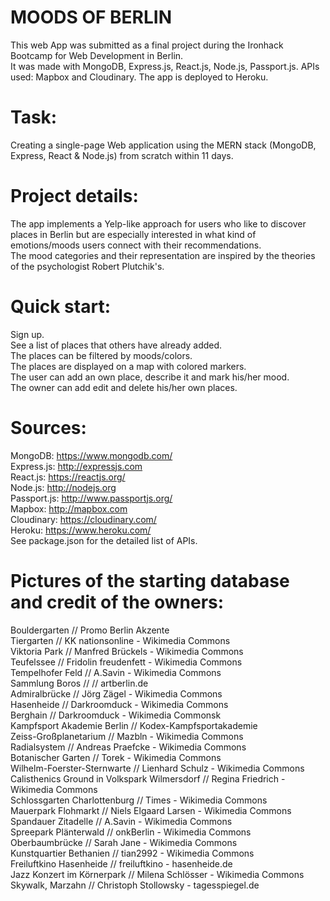 # MOODS OF BERLIN

This web App was submitted as a final project during the Ironhack Bootcamp for Web Development in Berlin.\
It was made with MongoDB, Express.js, React.js, Node.js, Passport.js. APIs used: Mapbox and Cloudinary. The app is deployed to Heroku. 

# Task:

Creating a single-page Web application using the MERN stack (MongoDB, Express, React & Node.js) from scratch within 11 days.

# Project details:

The app implements a Yelp-like approach for users who like to discover places in Berlin but are especially interested in what kind of
emotions/moods users connect with their recommendations.\
The mood categories and their representation are inspired by the theories of the psychologist Robert Plutchik's.

# Quick start:

Sign up.\
See a list of places that others have already added.\
The places can be filtered by moods/colors.\
The places are displayed on a map with colored markers.\
The user can add an own place, describe it and mark his/her mood.\
The owner can add edit and delete his/her own places.

# Sources:

MongoDB: https://www.mongodb.com/ \
Express.js: http://expressjs.com \
React.js: https://reactjs.org/ \
Node.js: http://nodejs.org \
Passport.js: http://www.passportjs.org/ \
Mapbox: http://mapbox.com \
Cloudinary: https://cloudinary.com/ \
Heroku: https://www.heroku.com/ \
See package.json for the detailed list of APIs.

# Pictures of the starting database and credit of the owners:

Bouldergarten // Promo Berlin Akzente\
Tiergarten // KK nationsonline - Wikimedia Commons\
Viktoria Park // Manfred Brückels - Wikimedia Commons\
Teufelssee // Fridolin freudenfett - Wikimedia Commons\
Tempelhofer Feld // A.Savin - Wikimedia Commons\
Sammlung Boros // // artberlin.de\
Admiralbrücke // Jörg Zägel - Wikimedia Commons\
Hasenheide // Darkroomduck - Wikimedia Commons\
Berghain // Darkroomduck - Wikimedia Commonsk\
Kampfsport Akademie Berlin // Kodex-Kampfsportakademie\
Zeiss-Großplanetarium // Mazbln - Wikimedia Commons\
Radialsystem // Andreas Praefcke - Wikimedia Commons\
Botanischer Garten // Torek  - Wikimedia Commons\
Wilhelm-Foerster-Sternwarte // Lienhard Schulz - Wikimedia Commons\
Calisthenics Ground in Volkspark Wilmersdorf // Regina Friedrich - Wikimedia Commons\
Schlossgarten Charlottenburg // Times - Wikimedia Commons\
Mauerpark Flohmarkt // Niels Elgaard Larsen - Wikimedia Commons\
Spandauer Zitadelle // A.Savin - Wikimedia Commons\
Spreepark Plänterwald // onkBerlin - Wikimedia Commons\
Oberbaumbrücke // Sarah Jane - Wikimedia Commons\
Kunstquartier Bethanien // tian2992 - Wikimedia Commons\
Freiluftkino Hasenheide // freiluftkino - hasenheide.de\
Jazz Konzert im Körnerpark // Milena Schlösser - Wikimedia Commons\
Skywalk, Marzahn // Christoph Stollowsky - tagesspiegel.de
